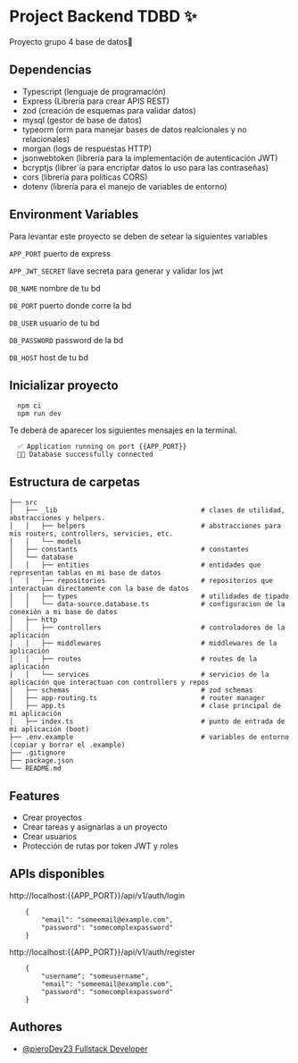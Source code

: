 # Project Backend TDBD ✨

Proyecto grupo 4 base de datos🚀

## Dependencias

- Typescript (lenguaje de programación)
- Express (Librería para crear APIS REST)
- zod (creación de esquemas para validar datos)
- mysql (gestor de base de datos)
- typeorm (orm para manejar bases de datos realcionales y no relacionales)
- morgan (logs de respuestas HTTP)
- jsonwebtoken (librería para la implementación de autenticación JWT)
- bcryptjs (librer´ía para encriptar datos lo uso para las contraseñas)
- cors (librería para políticas CORS)
- dotenv (librería para el manejo de variables de entorno)

## Environment Variables

Para levantar este proyecto se deben de setear la siguientes variables

`APP_PORT` puerto de express

`APP_JWT_SECRET` llave secreta para generar y validar los jwt

`DB_NAME` nombre de tu bd

`DB_PORT` puerto donde corre la bd

`DB_USER` usuario de tu bd

`DB_PASSWORD` password de la bd

`DB_HOST` host de tu bd


## Inicializar proyecto
```
  npm ci
  npm run dev
```
Te deberá de aparecer los siguientes mensajes en la terminal.
```
  ✅ Application running on port {{APP_PORT}}
  🐸✨ Database successfully connected
```

## Estructura de carpetas

```
├── src
│   ├── _lib                                    # clases de utilidad, abstracciones y helpers.
│   │   ├── helpers                             # abstracciones para mis routers, controllers, servicies, etc.
│   │   └── models                                           
│   ├── constants                               # constantes 
│   └── database
│   │   ├── entities                            # entidades que representan tablas en mi base de datos
│   │   ├── repositories                        # repositorios que interactuan directamente con la base de datos
│   │   ├── types                               # utilidades de tipado
│   │   └── data-source.database.ts             # configuracion de la conexión a mi base de datos
│   ├── http                                                 
│   │   ├── controllers                         # controladores de la aplicación
│   │   ├── middlewares                         # middlewares de la aplicación
│   │   ├── routes                              # routes de la aplicación
│   │   └── services                            # servicios de la aplicación que interactuan con controllers y repos
│   ├── schemas                                 # zod schemas
│   ├── app-routing.ts                          # router manager
│   ├── app.ts                                  # clase principal de mi aplicación
│   ├── index.ts                                # punto de entrada de mi aplicación (boot)
├── .env.example                                # variables de entorno (copiar y borrar el .example)
├── .gitignore                                           
├── package.json
└── README.md

```

## Features

- Crear proyectos
- Crear tareas y asignarlas a un proyecto
- Crear usuarios
- Protección de rutas por token JWT y roles

## APIs disponibles

http://localhost:{{APP_PORT}}/api/v1/auth/login

```
    {
        "email": "someemail@example.com",
        "password": "somecomplexpassword"
    }
```

http://localhost:{{APP_PORT}}/api/v1/auth/register

```
    {
        "username": "someusername",
        "email": "someemail@example.com",
        "password": "somecomplexpassword"
    }
```


## Authores

- [@pieroDev23 Fullstack Developer](https://www.github.com/octokatherine)


